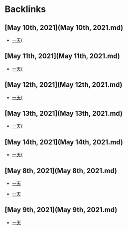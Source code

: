 
# Backlinks
## [May 10th, 2021](May 10th, 2021.md)
- [一天](一天.md){

## [May 11th, 2021](May 11th, 2021.md)
- [一天](一天.md){

## [May 12th, 2021](May 12th, 2021.md)
- [一天](一天.md){

## [May 13th, 2021](May 13th, 2021.md)
- [一天](一天.md){

## [May 14th, 2021](May 14th, 2021.md)
- [一天](一天.md){

## [May 8th, 2021](May 8th, 2021.md)
- [一天](一天.md)

- [一天](一天.md)

## [May 9th, 2021](May 9th, 2021.md)
- [一天](一天.md)

